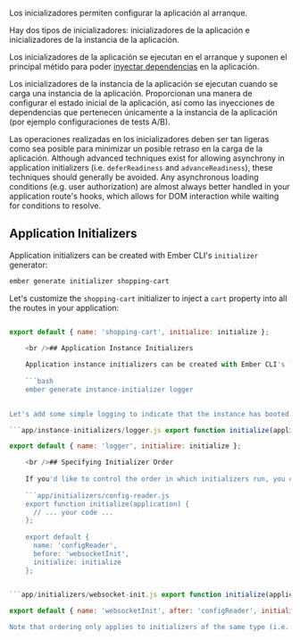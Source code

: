 Los inicializadores permiten configurar la aplicación al arranque.

Hay dos tipos de inicializadores: inicializadores de la aplicación e inicializadores de la instancia de la aplicación.

Los inicializadores de la aplicación se ejecutan en el arranque y suponen el principal métido para poder [inyectar dependencias](../dependency-injection) en la aplicación.

Los inicializadores de la instancia de la aplicación se ejecutan cuando se carga una instancia de la aplicación. Proporcionan una manera de configurar el estado inicial de la aplicación, así como las inyecciones de dependencias que pertenecen únicamente a la instancia de la aplicación (por ejemplo configuraciones de tests A/B).

Las operaciones realizadas en los inicializadores deben ser tan ligeras como sea posible para minimizar un posible retraso en la carga de la aplicación. Although advanced techniques exist for allowing asynchrony in application initializers (i.e. `deferReadiness` and `advanceReadiness`), these techniques should generally be avoided. Any asynchronous loading conditions (e.g. user authorization) are almost always better handled in your application route's hooks, which allows for DOM interaction while waiting for conditions to resolve.

## Application Initializers

Application initializers can be created with Ember CLI's `initializer` generator:

```bash
ember generate initializer shopping-cart
```

Let's customize the `shopping-cart` initializer to inject a `cart` property into all the routes in your application:

```app/initializers/shopping-cart.js export function initialize(application) { application.inject('route', 'cart', 'service:shopping-cart'); };

export default { name: 'shopping-cart', initialize: initialize };

    <br />## Application Instance Initializers
    
    Application instance initializers can be created with Ember CLI's `instance-initializer` generator:
    
    ```bash
    ember generate instance-initializer logger
    

Let's add some simple logging to indicate that the instance has booted:

```app/instance-initializers/logger.js export function initialize(applicationInstance) { var logger = applicationInstance.lookup('logger:main'); logger.log('Hello from the instance initializer!'); }

export default { name: 'logger', initialize: initialize };

    <br />## Specifying Initializer Order
    
    If you'd like to control the order in which initializers run, you can use the `before` and/or `after` options:
    
    ```app/initializers/config-reader.js
    export function initialize(application) {
      // ... your code ...
    };
    
    export default {
      name: 'configReader',
      before: 'websocketInit',
      initialize: initialize
    };
    

```app/initializers/websocket-init.js export function initialize(application) { // ... your code ... };

export default { name: 'websocketInit', after: 'configReader', initialize: initialize }; ```

Note that ordering only applies to initializers of the same type (i.e. application or application instance). Application initializers will always run before application instance initializers.
